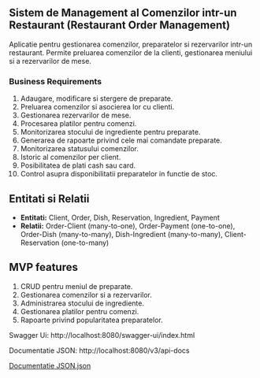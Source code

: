 ## Sistem de Management al Comenzilor intr-un Restaurant (Restaurant Order Management)
Aplicatie pentru gestionarea comenzilor, preparatelor si rezervarilor intr-un restaurant. Permite preluarea comenzilor de la clienti, gestionarea meniului si a rezervarilor de mese.

### Business Requirements
1. Adaugare, modificare si stergere de preparate.
2. Preluarea comenzilor si asocierea lor cu clienti.
3. Gestionarea rezervarilor de mese.
4. Procesarea platilor pentru comenzi.
5. Monitorizarea stocului de ingrediente pentru preparate.
6. Generarea de rapoarte privind cele mai comandate preparate.
7. Monitorizarea statusului comenzilor.
8. Istoric al comenzilor per client.
9. Posibilitatea de plati cash sau card.
10. Control asupra disponibilitatii preparatelor in functie de stoc.

## Entitati si Relatii
* **Entitati:** Client, Order, Dish, Reservation, Ingredient, Payment
* **Relatii:** Order-Client (many-to-one), Order-Payment (one-to-one), Order-Dish (many-to-many), Dish-Ingredient (many-to-many), Client-Reservation (one-to-many)

## MVP features
1. CRUD pentru meniul de preparate.
2. Gestionarea comenzilor si a rezervarilor.
3. Administrarea stocului de ingrediente.
4. Gestionarea platilor pentru comenzi.
5. Rapoarte privind popularitatea preparatelor.



Swagger Ui: http://localhost:8080/swagger-ui/index.html

Documentatie JSON: http://localhost:8080/v3/api-docs

[Documentatie JSON.json](..%2F..%2F..%2FUsers%2Fdiana%2FOneDrive%2FDesktop%2Frestaurant%20spring%20app%20docs.json)
